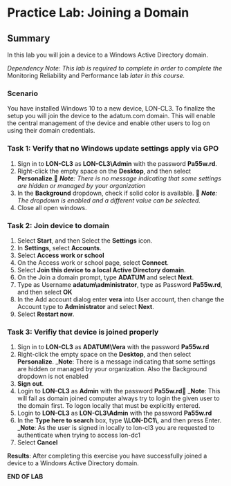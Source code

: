 # Practice Lab: Joining a Domain 

## Summary
In this lab you will join a device to a Windows Active Directory domain.

_Dependency Note: This lab is required to complete in order to complete the_ Monitoring Reliability and Performance lab _later in this course._

### Scenario
You have installed Windows 10 to a new device, LON-CL3. To finalize the setup you will join the device to the adatum.com domain. This will enable the central management of the device and enable other users to log on using their domain credentials.

### Task 1: Verify that no Windows update settings apply via GPO
1.  Sign in to **LON-CL3** as **LON-CL3\\Admin** with the password **Pa55w.rd**.
2.  Right-click the empty space on the **Desktop**, and then select **Personalize**.    _**Note**: There is no message indicating that some settings are hidden or managed by your organization_
3.  In the **Background** dropdown, check if solid color is available.     _**Note**: The dropdown is enabled and a different value can be selected._
4.  Close all open windows.

### Task 2: Join device to domain
1.  Select **Start**, and then Select the **Settings** icon.
2.  In **Settings**, select **Accounts**.
3.  Select **Access work or school**
4.  On the Access work or school page, select **Connect**.
4.  Select **Join this device to a local Active Directory domain**.
5.  On the Join a domain prompt, type **ADATUM** and select **Next**.
6.  Type as Username **adatum\\administrator**, type as Password **Pa55w.rd**, and then select **OK**
7.  In the Add account dialog enter **vera** into User account, then change the Account type to **Administrator** and select **Next**.
8.  Select **Restart now**.

### Task 3: Verifiy that device is joined properly
1.  Sign in to **LON-CL3** as **ADATUM\\Vera** with the password **Pa55w.rd**
2.  Right-click the empty space on the **Desktop**, and then select **Personalize**.
    _**Note**: There is a message indicating that some settings are hidden or managed by your organization. Also the Background dropdown is not enabled
3.  **Sign out**.
4.  Login to **LON-CL3** as **Admin** with the password **Pa55w.rd**     _**Note**: This will fail as domain joined computer always try to login the given user to the domain first. To logon locally that must be explicitly entered.
5.  Login to **LON-CL3** as **LON-CL3\Admin** with the password **Pa55w.rd**
6.  In the **Type here to search** box, type **\\\\LON-DC1\\**, and then press Enter.
    _**Note**: As the user is signed in locally to lon-cl3 you are requested to authenticate when trying to access lon-dc1
7.  Select **Cancel**

**Results**: After completing this exercise you have successfully joined a device to a Windows Active Directory domain.

**END OF LAB**